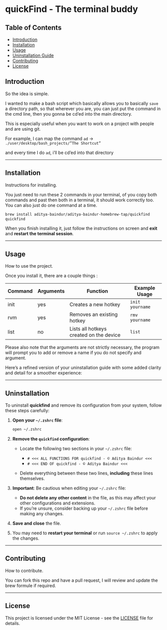 # quickFind - The terminal buddy 

## Table of Contents
- [Introduction](#introduction)
- [Installation](#installation)
- [Usage](#usage)
- [Uninstallation Guide](#Uninstallation)
- [Contributing](#contributing)
- [License](#license)

## Introduction

So the idea is simple. 

I wanted to make a bash script which basically allows you to basically `save` a directory path, so that wherever you are, you can just put the command in the cmd line, then you gonna be cd’ed into the main directory. 

This is especially useful when you want to work on a project with people and are using git. 

For example, I can map the command `ad` → `./user/desktop/bash_projects/”The Shortcut”`

and every time I do `ad`, i’ll be cd’ed into that directory

---

## Installation

Instructions for installing. 

You just need to run these 2 commands in your terminal, of you copy both commands and past then both in a terminal, it should work correctly too. 
You can also just do one command at a time. 

```bash
brew install aditya-baindur/aditya-baindur-homebrew-tap/quickfind
quickfind
```

When you finish installing it, just follow the instructions on screen and **exit** and **restart the terminal session**. 

---

## Usage
How to use the project.

Once you install it, there are a couple things : 

| Command | Arguments | Function                                | Example Usage       |
| ------- | --------- | --------------------------------------- | ------------------- |
| init    | yes       | Creates a new hotkey                    | `init yourname`      |
| rvm     | yes       | Removes an existing hotkey              | `rmv yourname`       |
| list    | no        | Lists all hotkeys created on the device | `list`               |


Please also note that the arguments are not strictly necessary, the program will prompt you to add or remove a name if you do not specify and argument.


Here’s a refined version of your uninstallation guide with some added clarity and detail for a smoother experience:

---

## Uninstallation

To uninstall **quickfind** and remove its configuration from your system, follow these steps carefully:

1. **Open your `~/.zshrc` file**:

   ```bash
   open ~/.zshrc
   ```

2. **Remove the `quickfind` configuration**:

   - Locate the following two sections in your `~/.zshrc` file:
     - `# <<< ALL FUNCTIONS FOR quickfind - © Aditya Baindur <<<`
     - `# <<< END OF quickfind - © Aditya Baindur <<<`

   - Delete everything between these two lines, **including** these lines themselves.

3. **Important**: Be cautious when editing your `~/.zshrc` file:

   - **Do not delete any other content** in the file, as this may affect your other configurations and extensions.
   - If you’re unsure, consider backing up your `~/.zshrc` file before making any changes.

4. **Save and close** the file.

5. You may need to **restart your terminal** or run `source ~/.zshrc` to apply the changes.

--- 


## Contributing
How to contribute.

You can fork this repo and have a pull request, I will review and update the brew formule if required. 

---

## License

This project is licensed under the MIT License - see the [LICENSE](./LICENSE) file for details.

